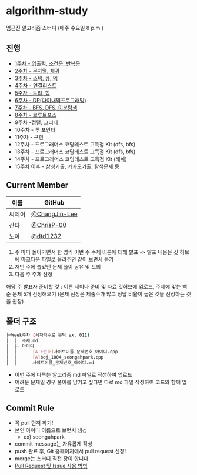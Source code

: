 # algorithm-study
엄근진 알고리즘 스터디 (매주 수요일 8 p.m.)

## 진행

- [1주차 - 입출력, 조건문, 반복문](https://github.com/alttabsoft/algorithm-study/tree/main/Week001)
- [2주차 - 문자열, 재귀](https://github.com/alttabsoft/algorithm-study/tree/main/Week002)
- [3주차 - 스택, 큐, 덱](https://github.com/alttabsoft/algorithm-study/tree/main/Week003)
- [4주차 - 연결리스트](https://github.com/alttabsoft/algorithm-study/tree/main/Week004)  
- [5주차 - 트리, 힙](https://github.com/alttabsoft/algorithm-study/tree/main/Week005)
- [6주차 - DP(다이내믹프로그래밍)](https://github.com/alttabsoft/algorithm-study/tree/main/Week006)
- [7주차 - BFS, DFS, 이분탐색](https://github.com/alttabsoft/algorithm-study/tree/main/Week007) 
- [8주차 - 브루트포스](https://github.com/alttabsoft/algorithm-study/tree/main/Week008)  
- 9주차 -정렬, 그리디  
- 10주차 - 투 포인터  
- 11주차 - 구현  
- 12주차 - 프로그래머스 코딩테스트 고득점 Kit (dfs, bfs)  
- 13주차 - 프로그래머스 코딩테스트 고득점 Kit (dfs, bfs)  
- 14주차 - 프로그래머스 코딩테스트 고득점 Kit (해쉬)  
- 15주차 이후 - 삼성기출, 카카오기출, 탐색문제 등


## Current Member

|이름|GitHub|
|---|---|
|씨제이|[@ChangJin-Lee](https://github.com/ChangJin-Lee)|
|산타|[@ChrisP-00](https://github.com/ChrisP-00)|
|노아|[@dtd1232](https://github.com/dtd1232)|

1) 주 마다 돌아가면서 한 명씩 이번 주 주제 이론에 대해 발표 -> 발표 내용은 깃 허브에 마크다운 파일로 올려주면 같이 보면서 듣기
2) 저번 주에 풀었던 문제 풀이 공유 및 토의
3) 다음 주 주제 선정

해당 주 발표자 준비할 것 : 이론 세미나 준비 및 자료 깃허브에 업로드, 주제에 맞는 백준 문제 5개 선정해오기 
(문제 선정은 제출수가 많고 정답 비율이 높은 것을 선정하는 것을 권장)

## 폴더 구조
```sh
├─Week주차 (세자리수로 부탁 ex. 011)
│  │  주제.md
│  ├─ 아이디
│  │      [A-F번호]사이트이름_문제번호_아이디.cpp
│  │      [A]boj_1004_seongahpark.cpp
│  │      사이트이름_문제번호_아이디.md
```
+ 이번 주에 다루는 알고리즘 md 파일로 작성하여 업로드
+ 어려운 문제일 경우 풀이를 남기고 싶다면 따로 md 파일 작성하여 코드와 함께 업로드

## Commit Rule
+ 꼭 pull 먼저 하기!
+ 본인 아이디 이름으로 브런치 생성
  - ex) seongahpark
+ commit message는 자유롭게 작성
+ push 완료 후, Git 홈페이지에서 pull request 신청!
+ merge는 스터디 직전 장이 합니다
+ [Pull Request 및 Issue 사용 방법](https://north-recorder-449.notion.site/PULL-REQUEST-97951f36e13f489a9c5f9d912e81d135)
